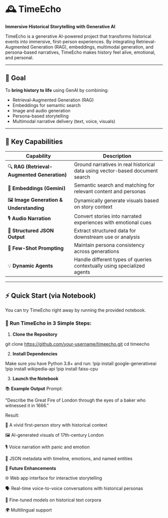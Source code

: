 # 🕰️ TimeEcho

**Immersive Historical Storytelling with Generative AI**

TimeEcho is a generative AI-powered project that transforms historical events into immersive, first-person experiences. By integrating Retrieval-Augmented Generation (RAG), embeddings, multimodal generation, and persona-based narratives, TimeEcho makes history feel alive, emotional, and personal.

---

## 🌟 Goal

To **bring history to life** using GenAI by combining:

- Retrieval-Augmented Generation (RAG)
- Embeddings for semantic search
- Image and audio generation
- Persona-based storytelling
- Multimodal narrative delivery (text, voice, visuals)

---

## 🔑 Key Capabilities

| Capability                          | Description                                                                 |
|-------------------------------------|-----------------------------------------------------------------------------|
| 🔍 **RAG (Retrieval-Augmented Generation)** | Ground narratives in real historical data using vector-based document search |
| 🧠 **Embeddings (Gemini)**          | Semantic search and matching for relevant content and personas              |
| 🖼️ **Image Generation & Understanding** | Dynamically generate visuals based on story context                         |
| 🎙️ **Audio Narration**              | Convert stories into narrated experiences with emotional cues               |
| 🧾 **Structured JSON Output**       | Extract structured data for downstream use or analysis                      |
| 🔁 **Few-Shot Prompting**           | Maintain persona consistency across generations                             |
| 💡 **Dynamic Agents**               | Handle different types of queries contextually using specialized agents     |

---

## ⚡ Quick Start (via Notebook)

You can try TimeEcho right away by running the provided notebook.

### 🧪 Run TimeEcho in 3 Simple Steps:

1. **Clone the Repository**
   
git clone https://github.com/your-username/timeecho.git
cd timeecho

2. **Install Dependencies**

Make sure you have Python 3.8+ and run:
!pip install google-generativeai 
!pip install wikipedia-api
!pip install faiss-cpu

3. **Launch the Notebook**

📚 **Example Output**
Prompt:

"Describe the Great Fire of London through the eyes of a baker who witnessed it in 1666."

Result:

📝 A vivid first-person story with historical context

🖼️ AI-generated visuals of 17th-century London

🎙️ Voice narration with panic and emotion

🧾 JSON metadata with timeline, emotions, and named entities

🚀 **Future Enhancements**

🌐 Web app interface for interactive storytelling

🗣️ Real-time voice-to-voice conversations with historical personas

🧠 Fine-tuned models on historical text corpora

🌍 Multilingual support
